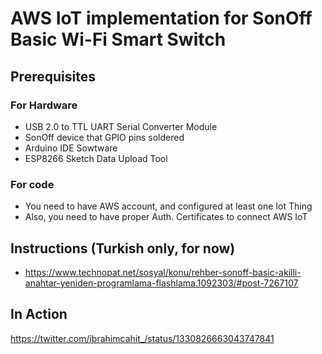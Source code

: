 # AWS IoT implementation for SonOff Basic Wi-Fi Smart Switch

## Prerequisites 
 
 ### For Hardware
  * USB 2.0 to TTL UART Serial Converter Module
  * SonOff device that GPIO pins soldered
  * Arduino IDE Sowtware
  * ESP8266 Sketch Data Upload Tool 
 
 ### For code
  * You need to have AWS account, and configured at least one Iot Thing
  * Also, you need to have proper Auth. Certificates to connect AWS IoT
  
## Instructions (Turkish only, for now)  
  
  * https://www.technopat.net/sosyal/konu/rehber-sonoff-basic-akilli-anahtar-yeniden-programlama-flashlama.1092303/#post-7267107
  
## In Action

https://twitter.com/ibrahimcahit_/status/1330826663043747841

  

